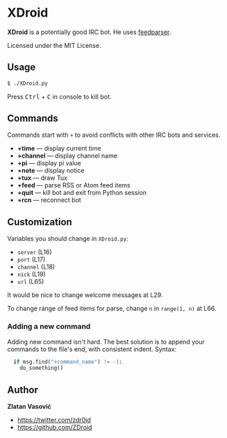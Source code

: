 # XDroid

**XDroid** is a potentially good IRC bot. He uses
[feedparser](http://code.google.com/p/feedparser/).

Licensed under the MIT License.

## Usage

```bash
$ ./XDroid.py
```

Press <kbd>Ctrl</kbd> + <kbd>C</kbd> in console to kill bot.

## Commands

Commands start with `+` to avoid conflicts with other IRC bots and services.

* **+time** — display current time
* **+channel** — display channel name
* **+pi** — display pi value
* **+note** — display notice
* **+tux** — draw Tux
* **+feed** — parse RSS or Atom feed items
* **+quit** — kill bot and exit from Python session
* **+rcn** — reconnect bot

## Customization

Variables you should change in `XDroid.py`:

* `server` (L16)
* `port` (L17)
* `channel` (L18)
* `nick` (L19)
* `url` (L65)

It would be nice to change welcome messages at L29.

To change range of feed items for parse, change `n` in `range(1, n)` at L66.

### Adding a new command

Adding new command isn't hard. The best solution is to append your commands to
the file's end, with consistent indent. Syntax:

```python
  if msg.find("+command_name") != -1:
    do_something()
```

## Author

**Zlatan Vasović**

* <https://twitter.com/zdr0id>
* <https://github.com/ZDroid>